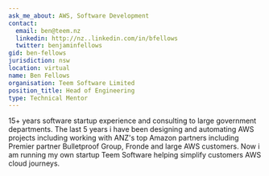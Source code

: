 ```yaml
---
ask_me_about: AWS, Software Development
contact:
  email: ben@teem.nz
  linkedin: http://nz..linkedin.com/in/bfellows
  twitter: benjaminfellows
gid: ben-fellows
jurisdiction: nsw
location: virtual
name: Ben Fellows
organisation: Teem Software Limited
position_title: Head of Engineering
type: Technical Mentor
---
```


15+ years software startup experience and consulting to large government departments. The last 5 years i have been designing and automating AWS projects including working with ANZ's top Amazon partners including Premier partner Bulletproof Group, Fronde and large AWS customers. Now i am running my own startup Teem Software helping simplify customers AWS cloud journeys.